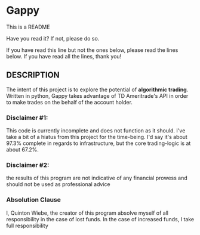 # Gappy
This is a README

Have you read it?
If not, please do so.

If you have read this line but not the ones below, please read the lines below.
If you have read all the lines, thank you!

## DESCRIPTION
The intent of this project is to explore the potential of **algorithmic trading**.  Written in python, Gappy takes advantage of TD Ameritrade's API in order to make trades on the behalf of the account holder.

### Disclaimer #1: 
This code is currently incomplete and does not function as it should.  I've take a bit of a hiatus from this project for the time-being.  I'd say it's about 97.3% complete in regards to infrastructure, but the core trading-logic is at about 67.2%.

### Disclaimer #2:
the results of this program are not indicative of any financial prowess and should not be used as professional advice


### Absolution Clause
I, Quinton Wiebe, the creator of this program absolve myself of all responsibility in the case of lost funds.  In the case of increased funds, I take full responsibility
